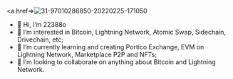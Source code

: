 <a href=><img src=![image](https://user-images.githubusercontent.com/83122757/156430546-26b238d0-6f40-4a64-a8c4-f4274aa5dac9.png) alt="31-97010286850-20220225-171050" border="0"></a>


- 👋 Hi, I’m 22388o
- 👀 I’m interested in Bitcoin, Lightning Network, Atomic Swap, Sidechain, Drivechain, etc;
- 🌱 I’m currently learning and creating Portico Exchange, EVM on Lightning Network, Marketplace P2P and NFTs;
- 💞️ I’m looking to collaborate on anything about Bitcoin and Lightning Network.

<!---
22388o/dark-worf is a ✨ special ✨ repository because its `README.md` (this file) appears on your GitHub profile.
You can click the Preview link to take a look at your changes.
--->
